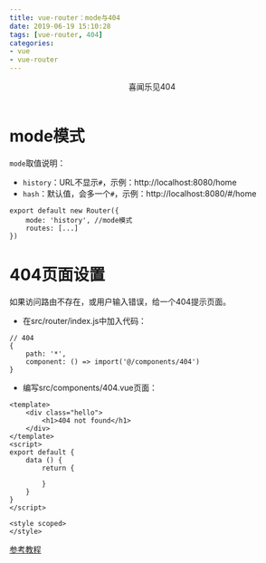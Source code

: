 ```yaml
---
title: vue-router：mode与404
date: 2019-06-19 15:10:28
tags: [vue-router, 404]
categories:
- vue
- vue-router
---
```

<center>喜闻乐见404</center>
<!-- more --><br/>

# mode模式

`mode`取值说明：

- `history`：URL不显示`#`，示例：http://localhost:8080/home
- `hash`：默认值，会多一个`#`，示例：http://localhost:8080/#/home

```
export default new Router({
    mode: 'history', //mode模式
    routes: [...]
})
```

# 404页面设置

如果访问路由不存在，或用户输入错误，给一个404提示页面。

- 在src/router/index.js中加入代码：

```
// 404
{
    path: '*',
    component: () => import('@/components/404')
}
```

- 编写src/components/404.vue页面：

```
<template>
    <div class="hello">
        <h1>404 not found</h1>
    </div>
</template>
<script>
export default {
    data () {
        return {

        }
    }
}
</script>

<style scoped>
</style>
```

[参考教程](http://doc.liangxinghua.com/vue-family/1.html)
